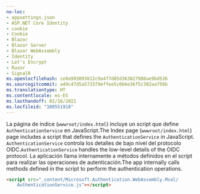 ```yaml
---
no-loc:
- appsettings.json
- ASP.NET Core Identity
- cookie
- Cookie
- Blazor
- Blazor Server
- Blazor WebAssembly
- Identity
- Let's Encrypt
- Razor
- SignalR
ms.openlocfilehash: ce0a993093812c9a477d85d363827988ae9bd536
ms.sourcegitcommit: a49c47d5a573379effee5c6b6e36f5c302aa756b
ms.translationtype: HT
ms.contentlocale: es-ES
ms.lasthandoff: 02/16/2021
ms.locfileid: "100551918"
---
```

<span data-ttu-id="f4cb1-101">La página de índice (`wwwroot/index.html`) incluye un script que define `AuthenticationService` en JavaScript.</span><span class="sxs-lookup"><span data-stu-id="f4cb1-101">The Index page (`wwwroot/index.html`) page includes a script that defines the `AuthenticationService` in JavaScript.</span></span> <span data-ttu-id="f4cb1-102">`AuthenticationService` controla los detalles de bajo nivel del protocolo OIDC.</span><span class="sxs-lookup"><span data-stu-id="f4cb1-102">`AuthenticationService` handles the low-level details of the OIDC protocol.</span></span> <span data-ttu-id="f4cb1-103">La aplicación llama internamente a métodos definidos en el script para realizar las operaciones de autenticación.</span><span class="sxs-lookup"><span data-stu-id="f4cb1-103">The app internally calls methods defined in the script to perform the authentication operations.</span></span>

```html
<script src="_content/Microsoft.Authentication.WebAssembly.Msal/
    AuthenticationService.js"></script>
```
